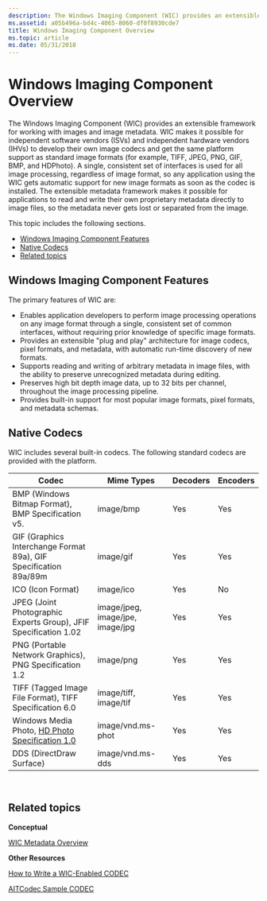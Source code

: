 ```yaml
---
description: The Windows Imaging Component (WIC) provides an extensible framework for working with images and image metadata.
ms.assetid: a05b496a-bd4c-4065-8060-df0f8930cde7
title: Windows Imaging Component Overview
ms.topic: article
ms.date: 05/31/2018
---
```


# Windows Imaging Component Overview

The Windows Imaging Component (WIC) provides an extensible framework for working with images and image metadata. WIC makes it possible for independent software vendors (ISVs) and independent hardware vendors (IHVs) to develop their own image codecs and get the same platform support as standard image formats (for example, TIFF, JPEG, PNG, GIF, BMP, and HDPhoto). A single, consistent set of interfaces is used for all image processing, regardless of image format, so any application using the WIC gets automatic support for new image formats as soon as the codec is installed. The extensible metadata framework makes it possible for applications to read and write their own proprietary metadata directly to image files, so the metadata never gets lost or separated from the image.

This topic includes the following sections.

-   [Windows Imaging Component Features](#windows-imaging-component-features)
-   [Native Codecs](#native-codecs)
-   [Related topics](#related-topics)

## Windows Imaging Component Features

The primary features of WIC are:

-   Enables application developers to perform image processing operations on any image format through a single, consistent set of common interfaces, without requiring prior knowledge of specific image formats.
-   Provides an extensible "plug and play" architecture for image codecs, pixel formats, and metadata, with automatic run-time discovery of new formats.
-   Supports reading and writing of arbitrary metadata in image files, with the ability to preserve unrecognized metadata during editing.
-   Preserves high bit depth image data, up to 32 bits per channel, throughout the image processing pipeline.
-   Provides built-in support for most popular image formats, pixel formats, and metadata schemas.

## Native Codecs

WIC includes several built-in codecs. The following standard codecs are provided with the platform. 

| Codec                                                                                             | Mime Types                       | Decoders | Encoders |
|---------------------------------------------------------------------------------------------------|----------------------------------|----------|----------|
| BMP (Windows Bitmap Format), BMP Specification v5.                                                | image/bmp                        | Yes      | Yes      |
| GIF (Graphics Interchange Format 89a), GIF Specification 89a/89m                                  | image/gif                        | Yes      | Yes      |
| ICO (Icon Format)                                                                                 | image/ico                        | Yes      | No       |
| JPEG (Joint Photographic Experts Group), JFIF Specification 1.02                                  | image/jpeg, image/jpe, image/jpg | Yes      | Yes      |
| PNG (Portable Network Graphics), PNG Specification 1.2                                            | image/png                        | Yes      | Yes      |
| TIFF (Tagged Image File Format), TIFF Specification 6.0                                           | image/tiff, image/tif            | Yes      | Yes      |
| Windows Media Photo, [HD Photo Specification 1.0](https://www.microsoft.com/whdc/xps/wmphoto.mspx) | image/vnd.ms-phot                | Yes      | Yes      |
| DDS (DirectDraw Surface)                                                                          | image/vnd.ms-dds                 | Yes      | Yes      |



 

## Related topics

<dl> <dt>

**Conceptual**
</dt> <dt>

[WIC Metadata Overview](-wic-about-metadata.md)
</dt> <dt>

**Other Resources**
</dt> <dt>

[How to Write a WIC-Enabled CODEC](-wic-howtowriteacodec.md)
</dt> <dt>

[AITCodec Sample CODEC](/previous-versions/dotnet/netframework-3.0/ms771770(v=vs.85))
</dt> </dl>

 

 
